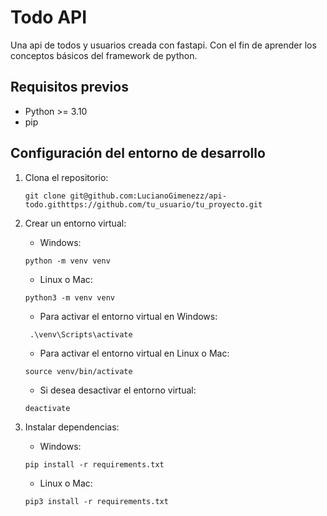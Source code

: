 # Todo API
Una api de todos y usuarios creada con fastapi. 
Con el fin de aprender los conceptos básicos del framework de python.

## Requisitos previos

- Python >= 3.10
- pip

## Configuración del entorno de desarrollo

1. Clona el repositorio:

   ```shell
   git clone git@github.com:LucianoGimenezz/api-todo.githttps://github.com/tu_usuario/tu_proyecto.git
2. Crear un entorno virtual:

   - Windows:

   ```shell
   python -m venv venv
   ```
    - Linux o Mac:
    
    ```shell
    python3 -m venv venv
    ```

   - Para activar el entorno virtual en Windows:

   ```shell
    .\venv\Scripts\activate
    ```
    - Para activar el entorno virtual en Linux o Mac:
    ```shell
    source venv/bin/activate
    ```
    - Si desea desactivar el entorno virtual:
    ```shell
    deactivate
    ```
3. Instalar dependencias:

   - Windows:

   ```shell
   pip install -r requirements.txt
   ```
    - Linux o Mac:
    
    ```shell
    pip3 install -r requirements.txt
    ```
   